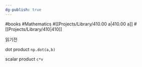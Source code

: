 ```yaml
---
dg-publish: true
---
```

#books #Mathematics #[[Projects/Library/410.00 a\|410.00 a]] #[[Projects/Library/410\|410]] 


읽기전






dot product
`np.dot(a,b)`

scalar product
`c*v`



